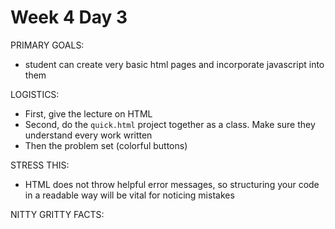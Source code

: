 # Week 4 Day 3

PRIMARY GOALS:
  - student can create very basic html pages and incorporate javascript into them

LOGISTICS:
  - First, give the lecture on HTML
  - Second, do the `quick.html` project together as a class. Make sure they understand every work written
  - Then the problem set (colorful buttons)

STRESS THIS:
  - HTML does not throw helpful error messages, so structuring your code in a readable way will be vital for noticing mistakes

NITTY GRITTY FACTS:

